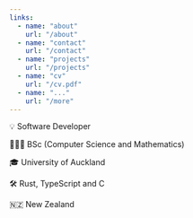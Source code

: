 ```yaml
---
links:
  - name: "about"
    url: "/about"
  - name: "contact"
    url: "/contact"
  - name: "projects"
    url: "/projects"
  - name: "cv"
    url: "/cv.pdf"
  - name: "..."
    url: "/more"
---
```


💡 Software Developer

🧑🏼‍🏫 BSc (Computer Science and Mathematics)

🎓 <span title="2023 Grad">University of Auckland</span>

🛠️ Rust, TypeScript and C

🇳🇿 New Zealand
